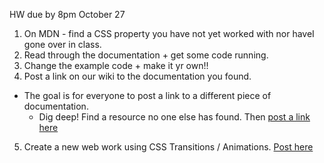 HW due by 8pm October 27
1. On MDN -  find a CSS property you have not yet worked with nor haveI gone over in class.
2. Read through the documentation + get some code running.
3. Change the example code + make it yr own!!
4. Post a link on our wiki to the documentation you found.
  * The goal is for everyone to post a link to a different piece of documentation.
	* Dig deep! Find a resource no one else has found. Then [post a link here](https://github.com/rebleo/webProduction2019/wiki/Week-06#css-properties-research)
5. Create a new web work using CSS Transitions / Animations. [Post here](https://github.com/rebleo/webProduction2019/wiki/Week-06#hw-due-by-8pm-october-27)
